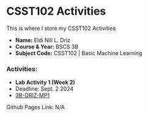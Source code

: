 # CSST102 Activities
This is where I store my CSST102 Activities
* **Name:** Eldi Nill L. Driz
* **Course & Year:** BSCS 3B
* **Subject Code:** CSST102 | Basic Machine Learning

### Activities:
* **Lab Activity 1 (Week 2)**
* Deadline: Sept. 2 2024
* [3B-DRIZ-MP1](https://github.com/Suzuki-Yuuto/CSST102_DRIZ/tree/main/Activities/3B-DRIZ-MP1)

Github Pages Link: N/A
